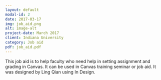 ```yaml
---
layout: default
modal-id: 2
date: 2017-03-17
img: job_aid.png
alt: image-alt
project-date: March 2017
client: Indiana University
category: Job aid
pdf: job_aid.pdf
---
```

This job aid is to help faculty who need help in setting assignment and grading in Canvas. It can be used in Canvas training seminar or job aid. It was designed by Ling Qian using In Design.

